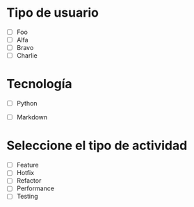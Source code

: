 # Tipo de usuario
- [ ] Foo
- [ ] Alfa
- [ ] Bravo 
- [ ] Charlie

# Tecnología
- [ ] Python 
- [ ] Markdown


# Seleccione el tipo de actividad
- [ ] Feature
- [ ] Hotfix
- [ ] Refactor
- [ ] Performance
- [ ] Testing
